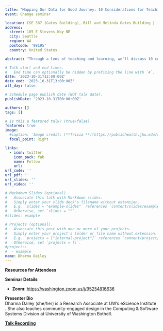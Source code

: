 ```yaml
---
title: "Mapping Our Data for Good Journey: 10 Considerations for Teaching, Learning, and Practicing Data for Good" 
event: Change seminar

location: CSE 387 (Gates Building), Bill and Melinda Gates Building | [Zoom](https://washington.zoom.us/j/95254816636)
address:
  street: 185 E Stevens Way NE
  city: Seattle
  region: WA
  postcode: '98195'
  country: United States

abstract: "Through a lens of teaching and learning, we'll discuss 10 common considerations we face when taking on an intervention that involves data-intensive techniques with lessons drawn from the speaker’s work as Human-Centered Design Mentor at University of Washington’s Data Science for Social Good internship program and with the Data for Good Organizer Network."

# Talk start and end times.
#   End time can optionally be hidden by prefixing the line with `#`.
date: '2023-10-31T12:00:00Z'
date_end: '2023-10-31T13:00:00Z'
all_day: false

# Schedule page publish date (NOT talk date).
publishDate: '2023-10-31T00:00:00Z'

authors: []
tags: []

# Is this a featured talk? (true/false)
featured: true
image:
  #caption: 'Image credit: [**Tricia **](https://publichealth.jhu.edu/sites/default/files/styles/profile/public/images/3314.jpg?h=84e705d9&itok=GyZNK8wB)'
  focal_point: Right

links:
  - icon: twitter
    icon_pack: fab
    name: Follow
    url: 
url_code: ''
url_pdf: ''
url_slides: ''
url_video: ''

# Markdown Slides (optional).
#   Associate this talk with Markdown slides.
#   Simply enter your slide deck's filename without extension.
#   E.g. `slides = "example-slides"` references `content/slides/example-slides.md`.
#   Otherwise, set `slides = ""`.
#slides: example

# Projects (optional).
#   Associate this post with one or more of your projects.
#   Simply enter your project's folder or file name without extension.
#   E.g. `projects = ["internal-project"]` references `content/project/deep-learning/index.md`.
#   Otherwise, set `projects = []`.
#projects:
#  - example
name: Dharma Dailey
---
```



<!--({{% callout note %}}Click on the **Slides** button above to view the built-in slides feature.{{% /callout %}})
-->
**Resources for Attendees**

**Seminar Details**
* **Zoom**: https://washington.zoom.us/j/95254816636


<b>Presenter Bio</b>
<br>
Dharma Dailey (she/her) is a Research Associate at UW’s eScience Institute . She also teaches community-engaged design in the Computing & Software Systems Division at University of Washington Bothell.



**[Talk Recording]()**

